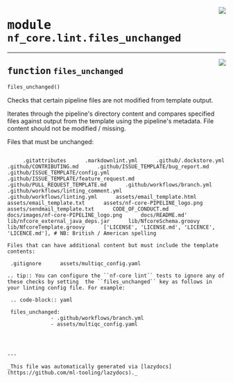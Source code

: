 <!-- markdownlint-disable -->

<a href="../../../../../../tools/nf_core/lint/files_unchanged.py#L0"><img align="right" style="float:right;" src="https://img.shields.io/badge/-source-cccccc?style=flat-square"></a>

# <kbd>module</kbd> `nf_core.lint.files_unchanged`

---

<a href="../../../../../../tools/nf_core/lint/files_unchanged.py#L12"><img align="right" style="float:right;" src="https://img.shields.io/badge/-source-cccccc?style=flat-square"></a>

## <kbd>function</kbd> `files_unchanged`

```python
files_unchanged()
```

Checks that certain pipeline files are not modified from template output.

Iterates through the pipeline's directory content and compares specified files against output from the template using the pipeline's metadata. File content should not be modified / missing.

Files that must be unchanged:

```

     .gitattributes      .markdownlint.yml      .github/.dockstore.yml      .github/CONTRIBUTING.md      .github/ISSUE_TEMPLATE/bug_report.md      .github/ISSUE_TEMPLATE/config.yml      .github/ISSUE_TEMPLATE/feature_request.md      .github/PULL_REQUEST_TEMPLATE.md      .github/workflows/branch.yml      .github/workflows/linting_comment.yml      .github/workflows/linting.yml      assets/email_template.html      assets/email_template.txt      assets/nf-core-PIPELINE_logo.png      assets/sendmail_template.txt      CODE_OF_CONDUCT.md      docs/images/nf-core-PIPELINE_logo.png      docs/README.md'      lib/nfcore_external_java_deps.jar      lib/NfcoreSchema.groovy      lib/NfcoreTemplate.groovy      ['LICENSE', 'LICENSE.md', 'LICENCE', 'LICENCE.md'], # NB: British / American spelling

Files that can have additional content but must include the template contents:
```

     .gitignore      assets/multiqc_config.yaml

```
.. tip:: You can configure the ``nf-core lint`` tests to ignore any of these checks by setting  the ``files_unchanged`` key as follows in your linting config file. For example:

 .. code-block:: yaml

 files_unchanged:
              - .github/workflows/branch.yml
              - assets/multiqc_config.yaml




---

_This file was automatically generated via [lazydocs](https://github.com/ml-tooling/lazydocs)._
```
